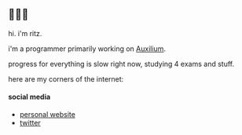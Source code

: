 ## 🎀🌸✨

hi. i'm ritz.

i'm a programmer primarily working on [Auxilium](https://github.com/enfier/Auxilium). 

progress for everything is slow right now, studying 4 exams and stuff.

here are my corners of the internet:

#### social media
 - [personal website](https://enfier.github.io)
 - [twitter](https://twitter.com/_enfier)
